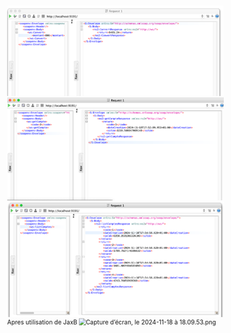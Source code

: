 ![img.png](img.png)
![img_1.png](img_1.png)
![img_2.png](img_2.png)
Apres utilisation de JaxB 
![Capture d’écran, le 2024-11-18 à 18.09.53.png](..%2F..%2F..%2F..%2Fvar%2Ffolders%2F07%2Fh_hkwqqn4391c8f76d3s3glc0000ks%2FT%2FTemporaryItems%2FNSIRD_screencaptureui_fvAkFB%2FCapture%20d%E2%80%99%C3%A9cran%2C%20le%202024-11-18%20%C3%A0%2018.09.53.png)